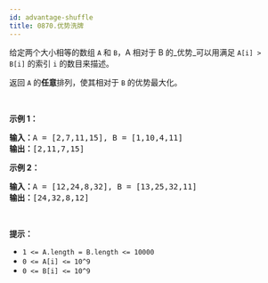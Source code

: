 ```yaml
---
id: advantage-shuffle
title: 0870.优势洗牌
---
```

给定两个大小相等的数组 <code>A</code> 和 <code>B</code>，A 相对于 B 的_优势_可以用满足 <code>A[i] &gt; B[i]</code> 的索引 <code>i</code> 的数目来描述。

返回 <code>A</code> 的**任意**排列，使其相对于 <code>B</code> 的优势最大化。

 

**示例 1：**


<pre><strong>输入：</strong>A = [2,7,11,15], B = [1,10,4,11]<br/><strong>输出：</strong>[2,11,7,15]<br/></pre>

**示例 2：**


<pre><strong>输入：</strong>A = [12,24,8,32], B = [13,25,32,11]<br/><strong>输出：</strong>[24,32,8,12]<br/></pre>

 

**提示：**

- <code>1 &lt;= A.length = B.length &lt;= 10000</code>
- <code>0 &lt;= A[i] &lt;= 10^9</code>
- <code>0 &lt;= B[i] &lt;= 10^9</code>